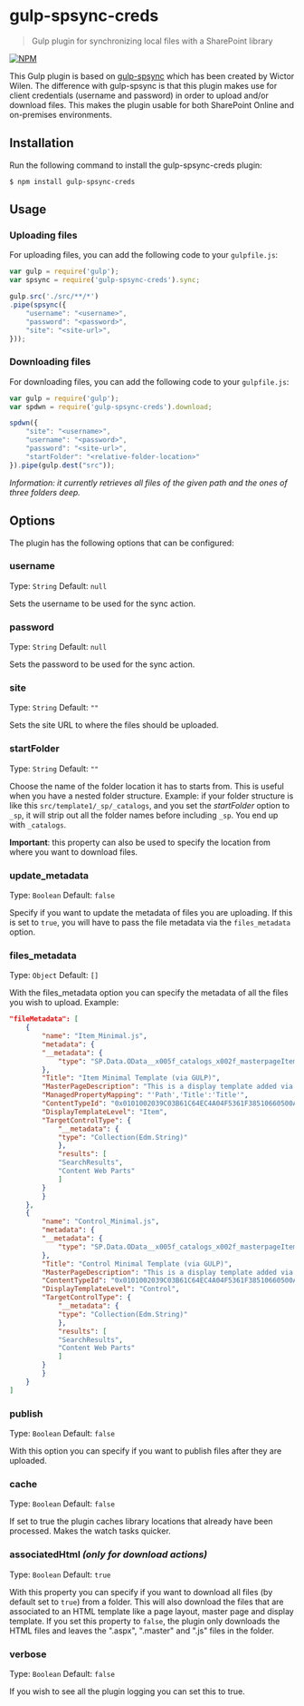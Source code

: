 # gulp-spsync-creds
> Gulp plugin for synchronizing local files with a SharePoint library

[![NPM](https://nodei.co/npm/gulp-spsync-creds.png?compact=true)](https://nodei.co/npm/gulp-spsync-creds/)

This Gulp plugin is based on [gulp-spsync](https://github.com/wictorwilen/gulp-spsync) which has been created by Wictor Wilen. The difference with gulp-spsync is that this plugin makes use for client credentials (username and password) in order to upload and/or download files. This makes the plugin usable for both SharePoint Online and on-premises environments.

## Installation
Run the following command to install the gulp-spsync-creds plugin:

```
$ npm install gulp-spsync-creds
```

## Usage
### Uploading files
For uploading files, you can add the following code to your `gulpfile.js`:

```javascript
var gulp = require('gulp');
var spsync = require('gulp-spsync-creds').sync;

gulp.src('./src/**/*')
.pipe(spsync({
    "username": "<username>",
    "password": "<password>",
    "site": "<site-url>",
}));
```

### Downloading files
For downloading files, you can add the following code to your `gulpfile.js`:

```javascript
var gulp = require('gulp');
var spdwn = require('gulp-spsync-creds').download;

spdwn({
    "site": "<username>",
    "username": "<password>",
    "password": "<site-url>",
    "startFolder": "<relative-folder-location>"
}).pipe(gulp.dest("src"));
```

*Information: it currently retrieves all files of the given path and the ones of three folders deep.*

## Options
The plugin has the following options that can be configured:

### username
Type: `String`
Default: `null`

Sets the username to be used for the sync action.

### password
Type: `String`
Default: `null`

Sets the password to be used for the sync action.

### site
Type: `String`
Default: `""`

Sets the site URL to where the files should be uploaded.

### startFolder
Type: `String`
Default: `""`

Choose the name of the folder location it has to starts from. This is useful when you have a nested folder structure. Example: 
if your folder structure is like this `src/template1/_sp/_catalogs`, and you set the *startFolder* option to `_sp`, it will strip out all the folder names before including `_sp`. You end up with `_catalogs`.

**Important**: this property can also be used to specify the location from where you want to download files.

### update_metadata
Type: `Boolean`
Default: `false`

Specify if you want to update the metadata of files you are uploading. If this is set to `true`, you will have to pass the file metadata via the `files_metadata` option.

### files_metadata
Type: `Object`
Default: `[]`

With the files_metadata option you can specify the metadata of all the files you wish to upload. Example:

```json
"fileMetadata": [
    {
        "name": "Item_Minimal.js",
        "metadata": {
        "__metadata": {
            "type": "SP.Data.OData__x005f_catalogs_x002f_masterpageItem"
        },
        "Title": "Item Minimal Template (via GULP)",
        "MasterPageDescription": "This is a display template added via gulp.",
        "ManagedPropertyMapping": "'Path','Title':'Title'",
        "ContentTypeId": "0x0101002039C03B61C64EC4A04F5361F38510660500A0383064C59087438E649B7323C95AF6",
        "DisplayTemplateLevel": "Item",
        "TargetControlType": {
            "__metadata": {
            "type": "Collection(Edm.String)"
            },
            "results": [
            "SearchResults",
            "Content Web Parts"
            ]
        }
        }
    },
    {
        "name": "Control_Minimal.js",
        "metadata": {
        "__metadata": {
            "type": "SP.Data.OData__x005f_catalogs_x002f_masterpageItem"
        },
        "Title": "Control Minimal Template (via GULP)",
        "MasterPageDescription": "This is a display template added via gulp.",
        "ContentTypeId": "0x0101002039C03B61C64EC4A04F5361F38510660500A0383064C59087438E649B7323C95AF6",
        "DisplayTemplateLevel": "Control",
        "TargetControlType": {
            "__metadata": {
            "type": "Collection(Edm.String)"
            },
            "results": [
            "SearchResults",
            "Content Web Parts"
            ]
        }
        }
    }
]
```

### publish
Type: `Boolean`
Default: `false`

With this option you can specify if you want to publish files after they are uploaded.

### cache
Type: `Boolean`
Default: `false`

If set to true the plugin caches library locations that already have been processed. Makes the watch tasks quicker.

### associatedHtml *(only for download actions)*
Type: `Boolean`
Default: `true`

With this property you can specify if you want to download all files (by default set to `true`) from a folder. This will also download the files that are associated to an HTML template like a page layout, master page and display template. If you set this property to `false`, the plugin only downloads the HTML files and leaves the ".aspx", ".master" and ".js" files in the folder.

### verbose
Type: `Boolean`
Default: `false`

If you wish to see all the plugin logging you can set this to true.